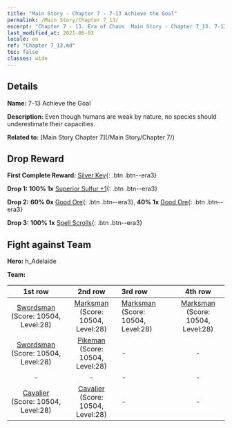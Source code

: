 ```yaml
---
title: "Main Story - Chapter 7 - 7-13 Achieve the Goal"
permalink: /Main Story/Chapter 7_13/
excerpt: "Chapter 7 - 13. Era of Chaos  Main Story - Chapter 7_13. 7-13 Achieve the Goal"
last_modified_at: 2021-06-03
locale: en
ref: "Chapter 7_13.md"
toc: false
classes: wide
---
```


## Details

 **Name:** 7-13 Achieve the Goal

 **Description:** Even though humans are weak by nature, no species should underestimate their capacities.

 **Related to:** [Main Story Chapter 7](/Main Story/Chapter 7/)

## Drop Reward

 **First Complete Reward:** [Silver Key](/Items/con_693/){: .btn .btn--era3}

 **Drop 1:** **100% 1x** [Superior Sulfur +1](/Items/mat_22/){: .btn .btn--era3}

 **Drop 2:** **60% 0x** [Good Ore](/Items/mat_12/){: .btn .btn--era3}, **40% 1x** [Good Ore](/Items/mat_12/){: .btn .btn--era3}

 **Drop 3:** **100% 1x** [Spell Scrolls](/Items/con_694/){: .btn .btn--era3}


## Fight against Team
 **Hero:** h_Adelaide

 **Team:**


  | 1st row | 2nd row | 3rd row | 4th row |
  |:----:|:----:|:----|:----:|
  | [Swordsman](/units/Swordsman/) (Score: 10504, Level:28)  | [Marksman](/units/Marksman/) (Score: 10504, Level:28)  | [Marksman](/units/Marksman/) (Score: 10504, Level:28)  | [Marksman](/units/Marksman/) (Score: 10504, Level:28)  |
  | [Swordsman](/units/Swordsman/) (Score: 10504, Level:28)  | [Pikeman](/units/Pikeman/) (Score: 10504, Level:28)  | - | - |
  | - | - | - | - |
  | [Cavalier](/units/Cavalier/) (Score: 10504, Level:28)  | [Cavalier](/units/Cavalier/) (Score: 10504, Level:28)  | - | - |


